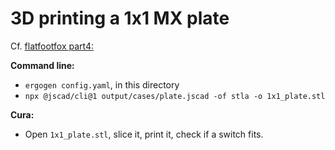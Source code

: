 # 3D printing a 1x1 MX plate

Cf. [flatfootfox part4:](https://flatfootfox.com/ergogen-part4-footprints-cases/)

**Command line:**
  - `ergogen config.yaml`, in this directory
  - `npx @jscad/cli@1 output/cases/plate.jscad -of stla -o 1x1_plate.stl`

**Cura:**  
- Open `1x1_plate.stl`, slice it, print it, check if a switch fits.